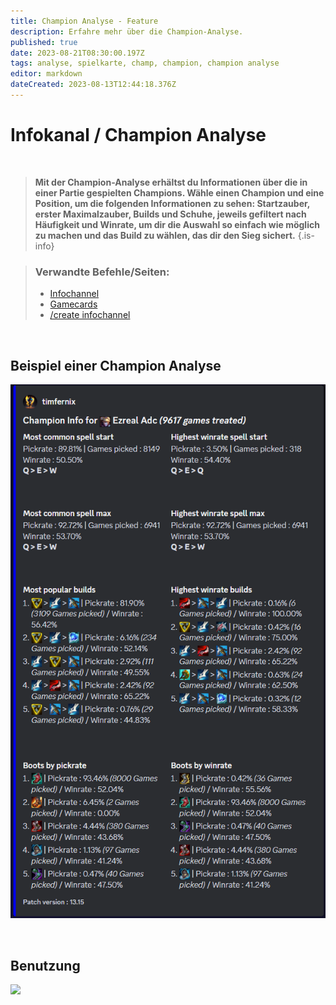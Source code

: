 ```yaml
---
title: Champion Analyse - Feature
description: Erfahre mehr über die Champion-Analyse.
published: true
date: 2023-08-21T08:30:00.197Z
tags: analyse, spielkarte, champ, champion, champion analyse
editor: markdown
dateCreated: 2023-08-13T12:44:18.376Z
---
```


# Infokanal / Champion Analyse

<br>

>**Mit der Champion-Analyse erhältst du Informationen über die in einer Partie gespielten Champions. Wähle einen Champion und eine Position, um die folgenden Informationen zu sehen: Startzauber, erster Maximalzauber, Builds und Schuhe, jeweils gefiltert nach Häufigkeit und Winrate, um dir die Auswahl so einfach wie möglich zu machen und das Build zu wählen, das dir den Sieg sichert.**
>{.is-info}

>### Verwandte Befehle/Seiten:
>-   [Infochannel](/de/features/infoChannel/)
>-   [Gamecards](/de/features/gamecards/)
>-   [/create infochannel](/en/commands/create/infoChannel/)

<br>

## Beispiel einer Champion Analyse
![](/champion_analysis.png)

<br>

## Benutzung
![](/champion_analysis.gif)